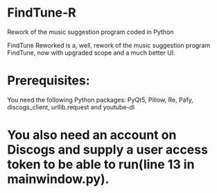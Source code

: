 # FindTune-R
Rework of the music suggestion program coded in Python


FindTune Reworked is a, well, rework of the music suggestion program FindTune, now with upgraded scope and a much better UI.


# Prerequisites:
You need the following Python packages:
PyQt5, Pillow, Re, Pafy, discogs_client, urllib.request and youtube-dl

# You also need an account on Discogs and supply a user access token to be able to run(line 13 in mainwindow.py).
